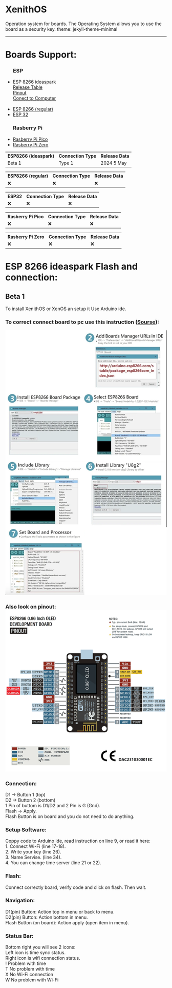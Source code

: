 # XenithOS
Operation system for boards. The Operating System allows you to use the board as a security key. 
theme: jekyll-theme-minimal
<hr>
<h1>Boards Support:</h1>

<ul>
  <h3>ESP</h3>
<li>ESP 8266 ideaspark</li>
<a href="#ESP8266_ideaspark_table">Release Table</a><br>
<a href="#ESP8266_pinout">Pinout</a><br>
<a href="#ESP8266_pinout">Conect to Computer</a>
<br><br>
<li><a href="#ESP8266_regular_table">ESP 8266 (regular)</a></li>
<li><a href="#ESP32_table">ESP 32</a></li>
    <h3>Rasberry Pi</h3>
<li><a href="#Rasberry_Pi_Pico_table">Rasberry Pi Pico</a></li>
<li><a href="#Rasberry_Pi_Zero_table">Rasberry Pi Zero</a></li>
</ul>

<!-- ESP8266 ideaspark table -->

<table id="ESP8266_ideaspark_table">
<tr>
  <th>ESP8266 (ideaspark)</th>
  <th>Connection Type</th>
  <th>Release Data</th>
</tr>
<tr>
  <td>Beta 1</td>
  <td>Type 1</td>
  <td>2024 5 May</td>
</tr>
</table>

<!-- ESP8266 regular table -->

<table id="ESP8266_regular_table">
<tr>
  <th>ESP8266 (regular)</th>
  <th>Connection Type</th>
  <th>Release Data</th>
</tr>
<tr>
  <td>❌</td>
  <td>❌</td>
  <td>❌</td>
</tr>
</table>

<!-- ESP32 table -->

<table id="ESP32_table">
<tr>
  <th>ESP32</th>
  <th>Connection Type</th>
  <th>Release Data</th>
</tr>
<tr>
  <td>❌</td>
  <td>❌</td>
  <td>❌</td>
</tr>
</table>

<!-- Rasberry Pi Pico table -->

<table id="Rasberry_Pi_Pico_table">
<tr>
  <th>Rasberry Pi Pico</th>
  <th>Connection Type</th>
  <th>Release Data</th>
</tr>
<tr>
  <td>❌</td>
  <td>❌</td>
  <td>❌</td>
</tr>
</table>

<!-- Rasberry Pi Zero table -->

<table id="Rasberry_Pi_Zero_table">
<tr>
  <th>Rasberry Pi Zero</th>
  <th>Connection Type</th>
  <th>Release Data</th>
</tr>
<tr>
  <td>❌</td>
  <td>❌</td>
  <td>❌</td>
</tr>
</table>


<h1>ESP 8266 ideaspark Flash and connection:</h1>
<h2>Beta 1</h2>
To install XenithOS or XenOS an setup it Use Arduino ide. 
<h3>To correct connect board to pc use this instruction (<a href="https://www.aliexpress.com/item/1005005242283189.html?spm=a2g0o.productlist.main.3.3168W6AxW6Axbw&algo_pvid=109215a9-0e73-441b-b943-0d5ab0e12670&algo_exp_id=109215a9-0e73-441b-b943-0d5ab0e12670-1&pdp_npi=4%40dis%21UAH%21187.67%21175.92%21%21%214.63%214.34%21%4021164c9c17147468046175847e05e1%2112000032335054938%21sea%21UA%210%21AB&curPageLogUid=6lCsG9jNPfbw&utparam-url=scene%3Asearch%7Cquery_from%3A">Sourse</a>):</h3>
<img src="https://github.com/adm1nsys/XenithOS/blob/main/ESP%208266/ideaspark/Assets%20to%20setup/setup.png?raw=true"></img>
<h3>Also look on pinout:
<img src="https://github.com/adm1nsys/XenithOS/raw/main/ESP%208266/ideaspark/Assets%20to%20setup/connection.webp"></img>
<h3>Connection:</h3>
D1 -> Button 1 (top)<br>
D2 -> Button 2 (bottom)<br>
1 Pin of buttom is D1/D2 and 2 Pin is G (Gnd).<br>
Flash -> Apply.<br>
Flash Button is on board and you do not need to do anything.<br>
<h3>Setup Software:</h3>
Coppy code to Arduino ide, read instruction on line 9, or read it here: <br>
1. Connect Wi-Fi (line 17-18).<br>
2. Write your key (line 26).<br>
3. Name Servise.  (line 34).<br>
4. You can change time server (line 21 or 22). <br>
<h3>Flash:</h3>
Connect correctly board, verify code and click on flash. Then wait.<br>
<h3>Navigation:</h3>
D1(pin) Button: Action top in menu or back to menu.<br>
D2(pin) Button: Action bottom in menu.<br>
Flash Button (on board): Action apply (open item in menu).<br>
<h3>Status Bar:</h3>
Bottom right you will see 2 icons:<br>
Left icon is time sync status.<br>
Right icon is wifi connection status.<br>
! Problem with time<br>
T No problem with time<br>
X No Wi-Fi connection<br>
W No problem with Wi-Fi<br>

